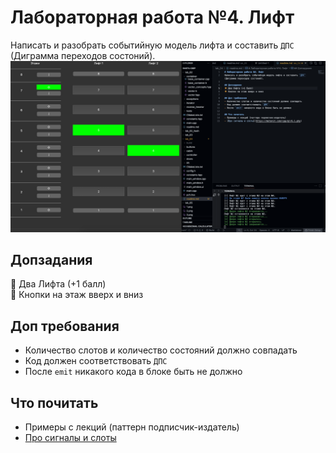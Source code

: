 # Лабораторная работа №4. Лифт
Написать и разобрать событийную модель лифта и составить `ДПС` (Диграмма переходов состоний).
![alt text](image.png)

## Допзадания
🔸 Два Лифта (+1 балл)  
🔸 Кнопки на этаж вверх и вниз

## Доп требования
- Количество слотов и количество состояний должно совпадать
- Код должен соответствовать `ДПС`
- После `emit` никакого кода в блоке быть не должно 

## Что почитать
- Примеры с лекций (паттерн подписчик-издатель)
- [Про сигналы и слоты](https://metanit.com/cpp/qt/6.1.php)
